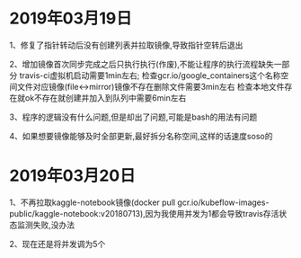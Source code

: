 # 2019年03月19日
1、修复了指针转动后没有创建列表并拉取镜像,导致指针空转后退出

2、增加镜像首次同步完成之后只执行执行(作废),不能让程序的执行流程缺失一部分
	travis-ci虚拟机启动需要1min左右;
	检查gcr.io/google_containers这个名称空间文件对应镜像(file<->mirror)镜像不存在删除文件需要3min左右
	检查本地文件存在就ok不存在就创建并加入到队列中需要6min左右

3、程序的逻辑没有什么问题,但是却出了问题,可能是bash的用法有问题

4、如果想要镜像能够及时全部更新,最好拆分名称空间,这样的话速度soso的

# 2019年03月20日
1、不再拉取kaggle-notebook镜像(docker pull gcr.io/kubeflow-images-public/kaggle-notebook:v20180713),因为我使用并发为1都会导致travis存活状态监测失败,没办法

2、现在还是将并发调为5个

